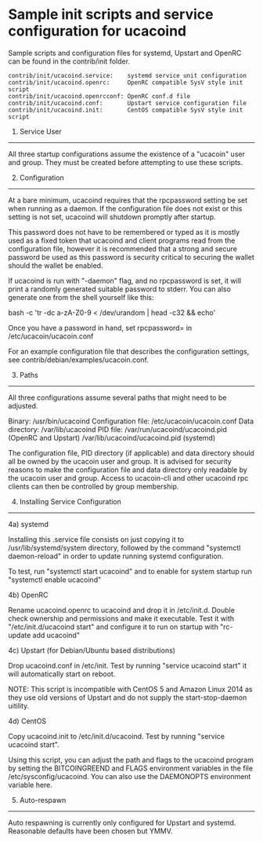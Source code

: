 Sample init scripts and service configuration for ucacoind
==========================================================

Sample scripts and configuration files for systemd, Upstart and OpenRC
can be found in the contrib/init folder.

    contrib/init/ucacoind.service:    systemd service unit configuration
    contrib/init/ucacoind.openrc:     OpenRC compatible SysV style init script
    contrib/init/ucacoind.openrcconf: OpenRC conf.d file
    contrib/init/ucacoind.conf:       Upstart service configuration file
    contrib/init/ucacoind.init:       CentOS compatible SysV style init script

1. Service User
---------------------------------

All three startup configurations assume the existence of a "ucacoin" user
and group.  They must be created before attempting to use these scripts.

2. Configuration
---------------------------------

At a bare minimum, ucacoind requires that the rpcpassword setting be set
when running as a daemon.  If the configuration file does not exist or this
setting is not set, ucacoind will shutdown promptly after startup.

This password does not have to be remembered or typed as it is mostly used
as a fixed token that ucacoind and client programs read from the configuration
file, however it is recommended that a strong and secure password be used
as this password is security critical to securing the wallet should the
wallet be enabled.

If ucacoind is run with "-daemon" flag, and no rpcpassword is set, it will
print a randomly generated suitable password to stderr.  You can also
generate one from the shell yourself like this:

bash -c 'tr -dc a-zA-Z0-9 < /dev/urandom | head -c32 && echo'

Once you have a password in hand, set rpcpassword= in /etc/ucacoin/ucacoin.conf

For an example configuration file that describes the configuration settings,
see contrib/debian/examples/ucacoin.conf.

3. Paths
---------------------------------

All three configurations assume several paths that might need to be adjusted.

Binary:              /usr/bin/ucacoind
Configuration file:  /etc/ucacoin/ucacoin.conf
Data directory:      /var/lib/ucacoind
PID file:            /var/run/ucacoind/ucacoind.pid (OpenRC and Upstart)
                     /var/lib/ucacoind/ucacoind.pid (systemd)

The configuration file, PID directory (if applicable) and data directory
should all be owned by the ucacoin user and group.  It is advised for security
reasons to make the configuration file and data directory only readable by the
ucacoin user and group.  Access to ucacoin-cli and other ucacoind rpc clients
can then be controlled by group membership.

4. Installing Service Configuration
-----------------------------------

4a) systemd

Installing this .service file consists on just copying it to
/usr/lib/systemd/system directory, followed by the command
"systemctl daemon-reload" in order to update running systemd configuration.

To test, run "systemctl start ucacoind" and to enable for system startup run
"systemctl enable ucacoind"

4b) OpenRC

Rename ucacoind.openrc to ucacoind and drop it in /etc/init.d.  Double
check ownership and permissions and make it executable.  Test it with
"/etc/init.d/ucacoind start" and configure it to run on startup with
"rc-update add ucacoind"

4c) Upstart (for Debian/Ubuntu based distributions)

Drop ucacoind.conf in /etc/init.  Test by running "service ucacoind start"
it will automatically start on reboot.

NOTE: This script is incompatible with CentOS 5 and Amazon Linux 2014 as they
use old versions of Upstart and do not supply the start-stop-daemon uitility.

4d) CentOS

Copy ucacoind.init to /etc/init.d/ucacoind. Test by running "service ucacoind start".

Using this script, you can adjust the path and flags to the ucacoind program by
setting the BITCOINGREEND and FLAGS environment variables in the file
/etc/sysconfig/ucacoind. You can also use the DAEMONOPTS environment variable here.

5. Auto-respawn
-----------------------------------

Auto respawning is currently only configured for Upstart and systemd.
Reasonable defaults have been chosen but YMMV.
